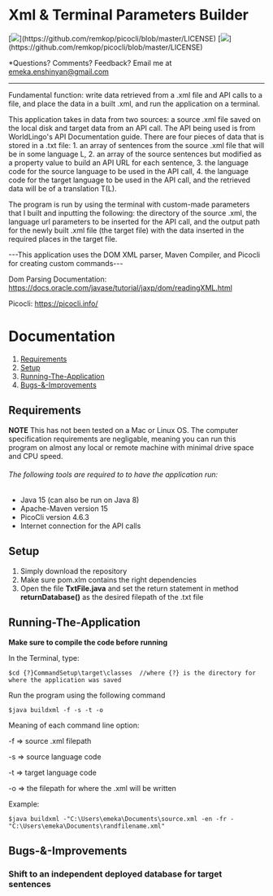 
# Xml & Terminal Parameters Builder

[![](https://img.shields.io/badge/license-Picocli-blue.svg?)](https://github.com/remkop/picocli/blob/master/LICENSE)
[![](https://img.shields.io/badge/license-Picocli-blue.svg?)](https://github.com/remkop/picocli/blob/master/LICENSE)

*Questions?  Comments?  Feedback? Email me at emeka.enshinyan@gmail.com 

-----

Fundamental function: write data retrieved from a .xml file and API calls to a file, and place the data in a built .xml, and run the application on a terminal.

This application takes in data from two sources: a source .xml file saved on the local disk and target data from an API call. The API being used is from WorldLingo's API Documentation guide. There are four pieces of data that is stored in a .txt file: 1. an array of sentences from the source .xml file that will be in some language L, 2. an array of the source sentences but modified as a property value to build an API URL for each sentence, 3. the language code for the source language to be used in the API call, 4. the language code for the target language to be used in the API call, and the retrieved data will be of a translation T(L).

The program is run by using the terminal with custom-made parameters that I built and inputting the following: the directory of the source .xml, the language url parameters to be inserted for the API call, and the output path for the newly built .xml file (the target file) with the data inserted in the required places in the target file.

---This application uses the DOM XML parser, Maven Compiler, and Picocli for creating custom commands---

Dom Parsing Documentation: https://docs.oracle.com/javase/tutorial/jaxp/dom/readingXML.html

Picocli: https://picocli.info/

# Documentation
1. [Requirements](#Requirements)
2. [Setup](#Setup)
3. [Running-The-Application](#Running-The-Application)
4. [Bugs-&-Improvements](#Bugs-&-Improvements)

## Requirements
**NOTE** This has not been tested on a Mac or Linux OS.
The computer specification requirements are negligable, meaning you can run this program on almost any local or remote machine with minimal drive space and CPU speed.

###### The following tools are required to to have the application run:
- Java 15 (can also be run on Java 8)
- Apache-Maven version 15
- PicoCli version 4.6.3
- Internet connection for the API calls

## Setup

1. Simply download the repository
2. Make sure pom.xlm contains the right dependencies
3. Open the file **TxtFile.java** and set the return statement in method **returnDatabase()** as the desired filepath of the .txt file


## Running-The-Application

**Make sure to compile the code before running**

In the Terminal, type:

```
$cd {?}CommandSetup\target\classes  //where {?} is the directory for where the application was saved
```


Run the program using the following command
```
$java buildxml -f -s -t -o
```
Meaning of each command line option:

-f => source .xml filepath

-s => source language code

-t => target language code

-o => the filepath for where the .xml will be written

Example:
```
$java buildxml -"C:\Users\emeka\Documents\source.xml -en -fr -"C:\Users\emeka\Documents\randfilename.xml"
```

## Bugs-&-Improvements

### Shift to an independent deployed database for target sentences
